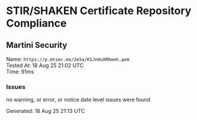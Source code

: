 # STIR/SHAKEN Certificate Repository Compliance

## Martini Security

Name: `https://p.mtsec.me/2e5a/KSJnHuXMkmeh.pem`\
Tested At: 18 Aug 25 21:02 UTC\
Time: 91ms

### Issues

no warning, or error, or notice date level issues were found

Generated: 18 Aug 25 21:13 UTC